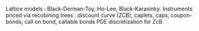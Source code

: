 Lattice models : Black-Derman-Toy, Ho-Lee, Black-Karasinky.
Instruments priced via recobining trees : discount curve (ZCB), caplets, caps, coupon-bonds, call on bond, callable bonds
PDE discretization for ZcB
